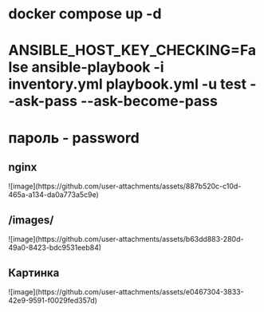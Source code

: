 <h1>docker compose up -d</h1>
<h1>ANSIBLE_HOST_KEY_CHECKING=False ansible-playbook -i inventory.yml playbook.yml -u test --ask-pass --ask-become-pass</h1> 

<h1>пароль - password</h1> 



<h2>nginx</h2> 
![image](https://github.com/user-attachments/assets/887b520c-c10d-465a-a134-da0a773a5c9e)



<h2>/images/</h2> 
![image](https://github.com/user-attachments/assets/b63dd883-280d-49a0-8423-bdc9531eeb84)




<h2>Картинка</h2> 
![image](https://github.com/user-attachments/assets/e0467304-3833-42e9-9591-f0029fed357d)
